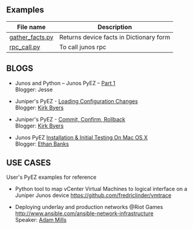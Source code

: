 ## Examples

File name  | Description
------------- | -------------
[gather_facts.py](https://github.com/Juniper/automation-examples/blob/master/pyez/gather_facts.py) | Returns device facts in Dictionary form
[rpc_call.py](https://github.com/Juniper/automation-examples/blob/master/pyez/rpc_call.py)  | To call junos rpc  

## BLOGS

* Junos and Python – Junos PyEZ – [Part 1](http://www.networkers.fi/blog/junos-and-python-junos-pyez-part-1/)                         
  Blogger: Jesse

* Juniper's PyEZ - [Loading Configuration Changes](https://pynet.twb-tech.com/blog/juniper/juniper-pyez.html)               
  Blogger: [Kirk Byers](https://twitter.com/kirkbyers)

* Juniper's PyEZ - [Commit, Confirm, Rollback](https://pynet.twb-tech.com/blog/juniper/juniper-pyez-commit.html)                   
  Blogger: [Kirk Byers](https://twitter.com/kirkbyers)

* Junos PyEZ [Installation & Initial Testing On Mac OS X](http://ethancbanks.com/2014/12/31/junos-pyez-installation-initial-testing-on-mac-os-x/)                                
  Blogger: [Ethan Banks](https://twitter.com/ecbanks)

## USE CASES
User's PyEZ examples for reference

* Python tool to map vCenter Virtual Machines to logical interface on a Juniper Junos device
  https://github.com/fredriclinder/vmtrace

* Deploying underlay and production networks @Riot Games                                   
  http://www.ansible.com/ansible-network-infrastructure                                     
  Speaker: [Adam Mills](https://twitter.com/riotgeneral)

